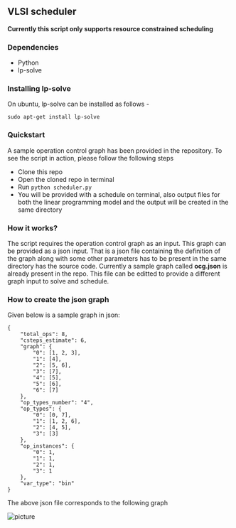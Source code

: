 ## VLSI scheduler

**Currently this script only supports resource constrained scheduling**

### Dependencies
- Python
- lp-solve

### Installing lp-solve
On ubuntu, lp-solve can be installed as follows - 

``` sudo apt-get install lp-solve ```

### Quickstart
A sample operation control graph has been provided in the repository.
To see the script in action, please follow the following steps
- Clone this repo
- Open the cloned repo in terminal
- Run ``` python scheduler.py ```
- You will be provided with a schedule on terminal, also output files for both the linear programming model
  and the output will be created in the same directory
  
### How it works?
The script requires the operation control graph as an input. This graph can be provided as a json input. That is
a json file containing the definition of the graph along with some other parameters has to be present in 
the same directory has the source code. Currently a sample graph called **ocg.json** is already present in the repo.
This file can be editted to provide a different graph input to solve and schedule.

### How to create the json graph
Given below is a sample graph in json:

```
{
	"total_ops": 8,
	"csteps_estimate": 6,
	"graph": {
		"0": [1, 2, 3],
		"1": [4],
		"2": [5, 6],
		"3": [7],
		"4": [5],
		"5": [6],
		"6": [7]
	},
	"op_types_number": "4",
	"op_types": {
		"0": [0, 7],
		"1": [1, 2, 6],
		"2": [4, 5],
		"3": [3]
	},
	"op_instances": {
		"0": 1,
		"1": 1,
		"2": 1,
		"3": 1
	},
	"var_type": "bin"
}

```

The above json file corresponds to the following graph

![picture](pictures/graph.png)

